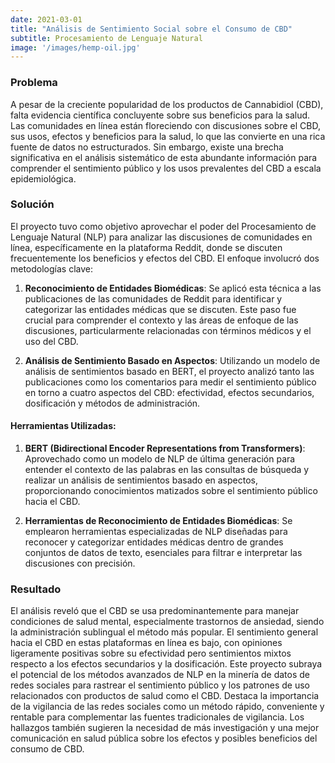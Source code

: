 ```yaml
---
date: 2021-03-01 
title: "Análisis de Sentimiento Social sobre el Consumo de CBD"
subtitle: Procesamiento de Lenguaje Natural
image: '/images/hemp-oil.jpg'
---
```


### Problema
A pesar de la creciente popularidad de los productos de Cannabidiol (CBD), falta evidencia científica concluyente sobre sus beneficios para la salud. Las comunidades en línea están floreciendo con discusiones sobre el CBD, sus usos, efectos y beneficios para la salud, lo que las convierte en una rica fuente de datos no estructurados. Sin embargo, existe una brecha significativa en el análisis sistemático de esta abundante información para comprender el sentimiento público y los usos prevalentes del CBD a escala epidemiológica.

### Solución
El proyecto tuvo como objetivo aprovechar el poder del Procesamiento de Lenguaje Natural (NLP) para analizar las discusiones de comunidades en línea, específicamente en la plataforma Reddit, donde se discuten frecuentemente los beneficios y efectos del CBD. El enfoque involucró dos metodologías clave:

1. **Reconocimiento de Entidades Biomédicas**: Se aplicó esta técnica a las publicaciones de las comunidades de Reddit para identificar y categorizar las entidades médicas que se discuten. Este paso fue crucial para comprender el contexto y las áreas de enfoque de las discusiones, particularmente relacionadas con términos médicos y el uso del CBD.

2. **Análisis de Sentimiento Basado en Aspectos**: Utilizando un modelo de análisis de sentimientos basado en BERT, el proyecto analizó tanto las publicaciones como los comentarios para medir el sentimiento público en torno a cuatro aspectos del CBD: efectividad, efectos secundarios, dosificación y métodos de administración.

#### Herramientas Utilizadas:
1. **BERT (Bidirectional Encoder Representations from Transformers)**: Aprovechado como un modelo de NLP de última generación para entender el contexto de las palabras en las consultas de búsqueda y realizar un análisis de sentimientos basado en aspectos, proporcionando conocimientos matizados sobre el sentimiento público hacia el CBD.

2. **Herramientas de Reconocimiento de Entidades Biomédicas**: Se emplearon herramientas especializadas de NLP diseñadas para reconocer y categorizar entidades médicas dentro de grandes conjuntos de datos de texto, esenciales para filtrar e interpretar las discusiones con precisión.

### Resultado
El análisis reveló que el CBD se usa predominantemente para manejar condiciones de salud mental, especialmente trastornos de ansiedad, siendo la administración sublingual el método más popular. El sentimiento general hacia el CBD en estas plataformas en línea es bajo, con opiniones ligeramente positivas sobre su efectividad pero sentimientos mixtos respecto a los efectos secundarios y la dosificación. Este proyecto subraya el potencial de los métodos avanzados de NLP en la minería de datos de redes sociales para rastrear el sentimiento público y los patrones de uso relacionados con productos de salud como el CBD. Destaca la importancia de la vigilancia de las redes sociales como un método rápido, conveniente y rentable para complementar las fuentes tradicionales de vigilancia. Los hallazgos también sugieren la necesidad de más investigación y una mejor comunicación en salud pública sobre los efectos y posibles beneficios del consumo de CBD.